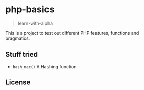 # php-basics

> learn-with-alpha 


This is a project to test out different PHP features, functions and pragmatics.

## Stuff tried

- `hash_mac()` A Hashing function

## License 